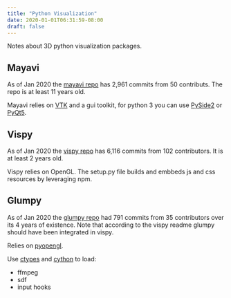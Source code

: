 ```yaml
---
title: "Python Visualization"
date: 2020-01-01T06:31:59-08:00
draft: false
---
```


Notes about 3D python visualization packages.

<!--more-->

## Mayavi

As of Jan 2020 the [mayavi repo](https://github.com/enthought/mayavi) has 2,961 commits from 50 contributs. The repo is at least 11 years old.

Mayavi relies on [VTK](https://www.vtk.org/) and a gui toolkit, for python 3 you can use [PySide2](https://wiki.qt.io/Qt_for_Python) or [PyQt5](https://pypi.org/project/PyQt5/).

## Vispy

As of Jan 2020 the [vispy repo](https://github.com/vispy/vispy) has 6,116
commits from 102 contributors. It is at least 2 years old.

Vispy relies on OpenGL. The setup.py file builds and embbeds js and css resources by leveraging npm.

## Glumpy

As of Jan 2020 the [glumpy repo](https://github.com/glumpy/glumpy) had 791
commits from 35 contributors over its 4 years of existence. Note that according to the vispy readme glumpy should have been integrated in vispy.

Relies on [pyopengl](http://pyopengl.sourceforge.net/).

Use [ctypes](https://docs.python.org/3/library/ctypes.html) and
[cython](https://cython.org/) to load:

* ffmpeg
* sdf
* input hooks
